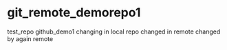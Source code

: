 # git_remote_demorepo1
test_repo
github_demo1
changing in local repo
changed in remote
changed by again remote
